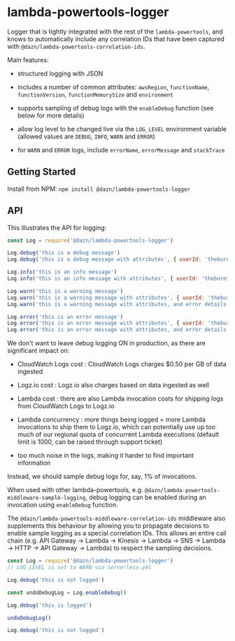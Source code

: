 # lambda-powertools-logger

Logger that is tightly integrated with the rest of the `lambda-powertools`, and knows to automatically include any correlation IDs that have been captured with `@dazn/lambda-powertools-correlation-ids`.

Main features:

* structured logging with JSON

* includes a number of common attributes: `awsRegion`, `functionName`, `functionVersion`, `functionMemorySize` and `environment`

* supports sampling of debug logs with the `enableDebug` function (see below for more details)

* allow log level to be changed live via the `LOG_LEVEL` environment variable (allowed values are `DEBUG`, `INFO`, `WARN` and `ERROR`)

* for `WARN` and `ERROR` logs, include `errorName`, `errorMessage` and `stackTrace`

## Getting Started

Install from NPM: `npm install @dazn/lambda-powertools-logger`

## API

This illustrates the API for logging:

```js
const Log = require('@dazn/lambda-powertools-logger')

Log.debug('this is a debug message')
Log.debug('this is a debug message with attributes', { userId: 'theburningmonk' })

Log.info('this is an info message')
Log.info('this is an info message with attributes', { userId: 'theburningmonk' })

Log.warn('this is a warning message')
Log.warn('this is a warning message with attributes', { userId: 'theburningmonk' })
Log.warn('this is a warning message with attributes, and error details', { userId: 'theburningmonk' }, new Error('oops'))

Log.error('this is an error message')
Log.error('this is an error message with attributes', { userId: 'theburningmonk' })
Log.error('this is an error message with attributes, and error details', { userId: 'theburningmonk' }, new Error('oops'))
```

We don't want to leave debug logging ON in production, as there are significant impact on:

* CloudWatch Logs cost : CloudWatch Logs charges $0.50 per GB of data ingested

* Logz.io cost : Logz.io also charges based on data ingested as well

* Lambda cost : there are also Lambda invocation costs for shipping logs from CloudWatch Logs to Logz.io

* Lambda concurrency : more things being logged = more Lambda invocations to ship them to Logz.io, which can potentially use up too much of our regional quota of concurrent Lambda executions (default limit is 1000, can be raised through support ticket)

* too much noise in the logs, making it harder to find important information

Instead, we should sample debug logs for, say, 1% of invocations.

When used with other lambda-powertools, e.g. `@dazn/lambda-powertools-middleware-sample-logging`, debug logging can be enabled during an invocation using `enableDebug` function.

The `@dazn/lambda-powertools-middleware-correlation-ids` middleware also supplements this behaviour by allowing you to propagate decisions to enable sample logging as a special correlation IDs. This allows an entire call chain (e.g. API Gateway -> Lambda -> Kinesis -> Lambda -> SNS -> Lambda -> HTTP -> API Gateway -> Lambda) to respect the sampling decisions.

```js
const Log = require('@dazn/lambda-powertools-logger')
// LOG_LEVEL is set to WARN via serverless.yml

Log.debug('this is not logged')

const undoDebugLog = Log.enableDebug()

Log.debug('this is logged')

undoDebugLog()

Log.debug('this is not logged')
```
